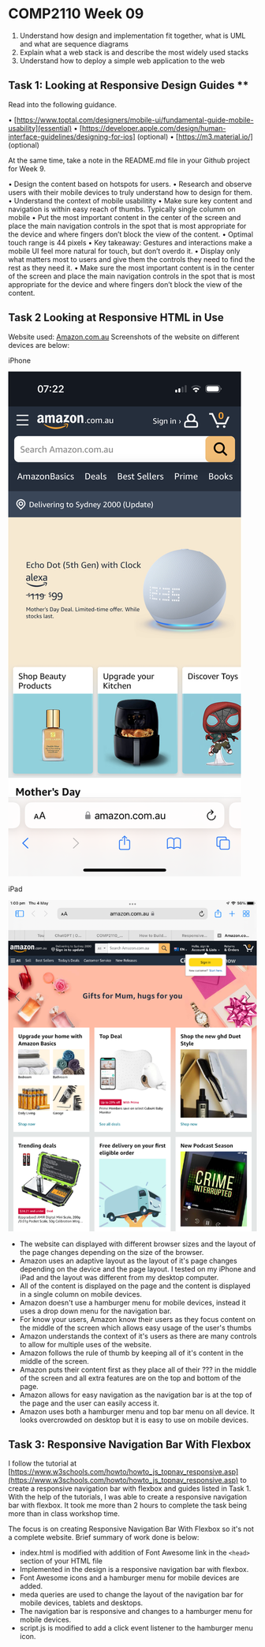 
# COMP2110 Week 09

1.	Understand how design and implementation fit together, what is UML and what are sequence diagrams
2.	Explain what a web stack is and describe the most widely used stacks
3.	Understand how to deploy a simple web application to the web

## Task 1: Looking at Responsive Design Guides ** 

Read into the following guidance. 

•	[https://www.toptal.com/designers/mobile-ui/fundamental-guide-mobile-usability](essential)
•	[https://developer.apple.com/design/human-interface-guidelines/designing-for-ios] (optional)
•	[https://m3.material.io/] (optional)

At the same time, take a note in the README.md file in your Github project for Week 9.

•	Design the content based on hotspots for users.
•	Research and observe users with their mobile devices to truly understand how to design for them.
•	Understand the context of mobile usabilitity
•	Make sure key content and navigation is within easy reach of thumbs. Typically single columm on mobile
•	Put the most important content in the center of the screen and place the main navigation controls in the spot that is most appropriate for the device and where fingers don’t block the view of the content.
•	Optimal touch range is 44 pixels
•	Key takeaway: Gestures and interactions make a mobile UI feel more natural for touch, but don’t overdo it.
•	Display only what matters most to users and give them the controls they need to find the rest as they need it.
•	Make sure the most important content is in the center of the screen and place the main navigation controls in the spot that is most appropriate for the device and where fingers don’t block the view of the content.

## Task 2 Looking at Responsive HTML in Use 

Website used: [Amazon.com.au](https://www.amazon.com.au/)
Screenshots of the website on different devices are below:

iPhone

![Amazon landing page on iPhone](/images/Amazon_iPhone.PNG)

iPad

![Amazon landing page on iPad](/images/Amazon_iPad.PNG)
- The website can displayed with different browser sizes and the layout of the page changes depending on the size of the browser.
- Amazon uses an adaptive layout as the layout of it's page changes depending on the device and the page layout. I tested on my iPhone and iPad and the layout was different from my desktop computer.
- All of the content is displayed on the page and the content is displayed in a single column on mobile devices. 
- Amazon doesn't use a hamburger menu for mobile devices, instead it uses a drop down menu for the navigation bar.
- For know your users, Amazon know their users as they focus content on the middle of the screen which allows easy usage of the user's thumbs
- Amazon understands the context of it's users as there are many controls to allow for multiple uses of the website. 
- Amazon follows the rule of thumb by keeping all of it's content in the middle of the screen. 
- Amazon puts their content first as they place all of their ??? in the middle of the screen and all extra features are on the top and bottom of the page. 
- Amazon allows for easy navigation as the navigation bar is at the top of the page and the user can easily access it.
- Amazon uses both a hamburger menu and top bar menu on all device. It looks overcrowded on desktop but it is easy to use on mobile devices.


## Task 3: Responsive Navigation Bar With Flexbox 
I follow the tutorial at [https://www.w3schools.com/howto/howto_js_topnav_responsive.asp](https://www.w3schools.com/howto/howto_js_topnav_responsive.asp) to create a responsive navigation bar with flexbox and guides listed in Task 1. With the help of the tutorials, I was able to create a responsive navigation bar with flexbox. It took me more than 2 hours to complete the task being more than in class workshop time.

The focus is on creating Responsive Navigation Bar With Flexbox so it's not a complete website.
Brief summary of work done is below:

- index.html is modified with addition of Font Awesome link <link rel="stylesheet" href="https://cdnjs.cloudflare.com/ajax/libs/font-awesome/5.15.3/css/all.min.css"> in the `<head>` section of your HTML file
- Implemented in the design is a responsive navigation bar with flexbox.
- Font Awesome icons and a hamburger menu for mobile devices are added.
- meda queries are used to change the layout of the navigation bar for mobile devices, tablets and desktops.
- The navigation bar is responsive and changes to a hamburger menu for mobile devices.
- script.js is modified to add a click event listener to the hamburger menu icon.
